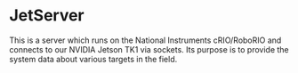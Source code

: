 JetServer
=========

This is a server which runs on the National Instruments cRIO/RoboRIO and connects to our NVIDIA Jetson TK1 via sockets.
Its purpose is to provide the system data about various targets in the field.
